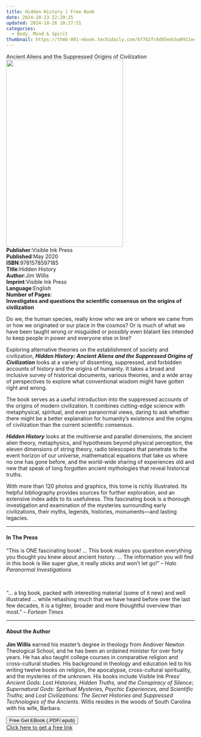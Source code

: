 ```yaml
---
title: Hidden History | Free Book
date: 2024-10-23 22:29:25
updated: 2024-10-26 10:27:51
categories:
  - Body, Mind & Spirit
thumbnail: https://thmb-001-ebook.techidaily.com/bf7b2fc6d85edcba0911e46332e3b464ee1340938182e3796fd75d34a41c11c5.jpg
---
```

<main id="book-container">
  <div class="flex flex-col">
    <div class="book-brief flex-1 py-6 px-4 sm:p-6 md:py-10 md:px-8">
      <!-- brief-->
      <div class="book-brief-main">
        Ancient Aliens and the Suppressed Origins of Civilization
      </div>
    </div>
    <div
      class="book-meta-info flex-1 grid gap-4 col-start-1 col-end-3 row-start-1 sm:mb-6 sm:grid-cols-4 lg:gap-6 lg:col-start-2 lg:row-end-6 lg:row-span-6 lg:mb-0"
    >
      <div
        class="book-meta-info-left place-content-center mt-4 p-4 text-sm leading-6 col-start-2 col-span-2 dark:text-slate-400"
      >
        <img
          class="w-full h-500 object-cover rounded-lg sm:h-255 sm:col-span-2 lg:col-span-full"
          src="https://img-001-ebook.techidaily.com/70855bbcce69ac8dfd5bcaba1c579e94e08837c206d4f66d75555879f4dd7e60.jpg"
          alt=""
          width="312"
          height="500"
        />
      </div>
      <div
        class="book-meta-info-right mt-2 col-start-1 row-start-2 col-span-3 self-center"
      >
        <!-- meta data  -->
        <div class="flex flex-col px-4 md:px-8">
          <div class="flex-1">
            <strong>Publisher</strong>:<span class="px-2"
              >Visible Ink Press</span
            >
          </div>
          <div class="flex-1">
            <strong>Published</strong>:<span class="px-2">May 2020</span>
          </div>
          <div class="flex-1">
            <strong>ISBN</strong>:<span class="px-2">9781578597185</span>
          </div>
          <div class="flex-1">
            <strong>Title</strong>:<span class="px-2">Hidden History</span>
          </div>
          <div class="flex-1">
            <strong>Author</strong>:<span class="px-2">Jim Willis</span>
          </div>
          <div class="flex-1">
            <strong>Imprint</strong>:<span class="px-2">Visible Ink Press</span>
          </div>
          <div class="flex-1">
            <strong>Language</strong>:<span class="px-2">English</span>
          </div>
          <div class="flex-1">
            <strong>Number of Pages</strong>:<span class="px-2"></span>
          </div>
        </div>
      </div>
    </div>
    <div class="book-description flex-1 py-6 px-4 sm:p-6 md:py-10 md:px-8">
      <div class="book-description-main">
        <div accordion-content="" id="description">
          <b
            >Investigates and questions the scientific consensus on the origins
            of civilization</b
          >
          <p>
            Do we, the human species, really know who we are or where we came
            from or how we originated or our place in the cosmos? Or is much of
            what we have been taught wrong or misguided or possibly even blatant
            lies intended to keep people in power and everyone else in line?
          </p>
          <p>
            Exploring alternative theories on the establishment of society and
            civilization,
            <b
              ><i
                >Hidden History: Ancient Aliens and the Suppressed Origins of
                Civilization</i
              ></b
            >
            looks at a variety of dissenting, suppressed, and forbidden accounts
            of history and the origins of humanity. It takes a broad and
            inclusive survey of historical documents, various theories, and a
            wide array of perspectives to explore what conventional wisdom might
            have gotten right and wrong.
          </p>
          <p>
            The book serves as a useful introduction into the suppressed
            accounts of the origins of modern civilization. It combines
            cutting-edge science with metaphysical, spiritual, and even
            paranormal views, daring to ask whether there might be a better
            explanation for humanity’s existence and the origins of civilization
            than the current scientific consensus.
          </p>
          <p>
            <i><b>Hidden History</b></i> looks at the multiverse and parallel
            dimensions, the ancient alien theory, metaphysics, and hypotheses
            beyond physical perception, the eleven dimensions of string theory,
            radio telescopes that penetrate to the event horizon of our
            universe, mathematical equations that take us where no one has gone
            before, and the world-wide sharing of experiences old and new that
            speak of long forgotten ancient mythologies that reveal historical
            truths.
          </p>
          <p>
            With more than 120 photos and graphics, this tome is richly
            illustrated. Its helpful bibliography provides sources for further
            exploration, and an extensive index adds to its usefulness. This
            fascinating book is a thorough investigation and examination of the
            mysteries surrounding early civilizations, their myths, legends,
            histories, monuments—and lasting legacies.
          </p>
        </div>
        <div class="accordion-fader"></div>
      </div>
    </div>
    <div class="book-excerpts flex-1 py-6 px-4 sm:p-6 md:py-10 md:px-8">
      <!-- excerpts-->
      <div class="book-excerpts-main">
        <hr />
        <h4 class="placeholder placeholder-heading">
          <span>In The Press</span>
        </h4>
        <p>
          “This is ONE fascinating book! … This book makes you question
          everything you thought you knew about ancient history. … The
          information you will find in this book is like super glue, it really
          sticks and won’t let go!” – <i>Halo Paranormal Investigations</i>
        </p>
        <p></p>
        <p><br /></p>
        <p>
          “… a big book, packed with interesting material (some of it new) and
          well illustrated … while rehashing much that we have heard before over
          the last few decades, it is a tighter, broader and more thoughtful
          overview than most.” – <i>Fortean Times</i>
        </p>
        <p></p>
      </div>
    </div>
    <div class="book-about-author flex-1 py-6 px-4 sm:p-6 md:py-10 md:px-8">
      <!-- about author-->
      <div class="book-main-author-main">
        <hr />
        <h4 class="placeholder placeholder-heading">
          <span>About the Author</span>
        </h4>
        <p>
          <b>Jim Willis</b> earned his master’s degree in theology from Andover
          Newton Theological School, and he has been an ordained minister for
          over forty years. He has also taught college courses in comparative
          religion and cross-cultural studies. His background in theology and
          education led to his writing twelve books on religion, the apocalypse,
          cross-cultural spirituality, and the mysteries of the unknown. His
          books include Visible Ink Press’
          <i
            >Ancient Gods: Lost Histories, Hidden Truths, and the Conspiracy of
            Silence</i
          >;
          <i
            >Supernatural Gods: Spiritual Mysteries, Psychic Experiences, and
            Scientific Truths</i
          >; and
          <i
            >Lost Civilizations: The Secret Histories and Suppressed
            Technologies of the Ancients</i
          >. Willis resides in the woods of South Carolina with his wife,
          Barbara.
        </p>
      </div>
    </div>
    <div class="book-free-get flex-1 py-6 px-4 sm:p-6 md:py-10 md:px-8">
      <button
        id="btn-free-get"
        class="bg-blue-500 hover:bg-blue-700 text-white font-bold py-2 px-4 rounded"
      >
        Free Get EBook (.PDF/.epub)
      </button>
      <div id="countdown-display" class="px-2 text-lg mt-2"></div>
      <a
        id="free-link"
        class="hidden bg-blue-500 hover:bg-blue-700 text-white font-bold py-2 px-4 rounded"
        href="https://www.ebooks.com/en-us/book/210004939/hidden-history/jim-willis/"
        target="_blank"
        >Click here to get a free link</a
      >
    </div>
    <script>
      let countdownTime = 0;
      let countdownInterval = null;
      document
        .getElementById('btn-free-get')
        .addEventListener('click', startCountdown);
      function startCountdown() {
        countdownTime = new Date().getTime() + 60000 * 3;
        countdownInterval = setInterval(updateCountdown, 1000);
        document.getElementById('btn-free-get').disabled = true;
        document
          .getElementById('btn-free-get')
          .classList.add('bg-gray-500', 'cursor-not-allowed');
      }
      function updateCountdown() {
        let currentTime = new Date().getTime();
        let timeLeft = countdownTime - currentTime;
        let secondsLeft = Math.floor(timeLeft / 1000);
        document.getElementById('countdown-display').innerHTML =
          `Remaining time: ${secondsLeft} seconds.`;
        if (secondsLeft <= 0) {
          clearInterval(countdownInterval);
          document.getElementById('btn-free-get').classList.add('hidden');
          document.getElementById('free-link').classList.remove('hidden');
          document.getElementById('countdown-display').innerHTML = '';
        }
      }
    </script>
  </div>
</main>

